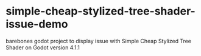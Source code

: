 # simple-cheap-stylized-tree-shader-issue-demo
barebones godot project to display issue with Simple Cheap Stylized Tree Shader on Godot version 4.1.1
